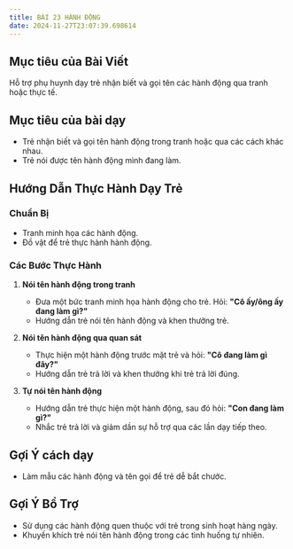```yaml
---
title: BÀI 23 HÀNH ĐỘNG
date: 2024-11-27T23:07:39.698614
---
```


## Mục tiêu của Bài Viết  
Hỗ trợ phụ huynh dạy trẻ nhận biết và gọi tên các hành động qua tranh hoặc thực tế.

## Mục tiêu của bài dạy  
- Trẻ nhận biết và gọi tên hành động trong tranh hoặc qua các cách khác nhau.  
- Trẻ nói được tên hành động mình đang làm.  

## Hướng Dẫn Thực Hành Dạy Trẻ  

### Chuẩn Bị  
- Tranh minh họa các hành động.  
- Đồ vật để trẻ thực hành hành động.  

### Các Bước Thực Hành  
1. **Nói tên hành động trong tranh**  
   - Đưa một bức tranh minh họa hành động cho trẻ. Hỏi: **"Cô ấy/ông ấy đang làm gì?"**  
   - Hướng dẫn trẻ nói tên hành động và khen thưởng trẻ.  

2. **Nói tên hành động qua quan sát**  
   - Thực hiện một hành động trước mặt trẻ và hỏi: **"Cô đang làm gì đây?"**  
   - Hướng dẫn trẻ trả lời và khen thưởng khi trẻ trả lời đúng.  

3. **Tự nói tên hành động**  
   - Hướng dẫn trẻ thực hiện một hành động, sau đó hỏi: **"Con đang làm gì?"**  
   - Nhắc trẻ trả lời và giảm dần sự hỗ trợ qua các lần dạy tiếp theo.  

## Gợi Ý cách dạy  
- Làm mẫu các hành động và tên gọi để trẻ dễ bắt chước.  

## Gợi Ý Bổ Trợ  
- Sử dụng các hành động quen thuộc với trẻ trong sinh hoạt hàng ngày.  
- Khuyến khích trẻ nói tên hành động trong các tình huống tự nhiên.  
